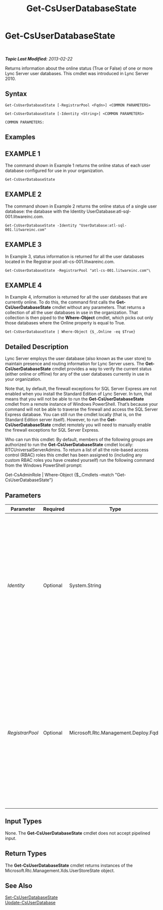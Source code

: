 ﻿---
title: Get-CsUserDatabaseState
TOCTitle: Get-CsUserDatabaseState
ms:assetid: c90150cd-fdb0-4c79-af58-c9ad884cb043
ms:mtpsurl: https://technet.microsoft.com/en-us/library/Gg398831(v=OCS.15)
ms:contentKeyID: 48185400
ms.date: 07/23/2014
mtps_version: v=OCS.15
---

<div data-xmlns="http://www.w3.org/1999/xhtml">

<div class="topic" data-xmlns="http://www.w3.org/1999/xhtml" data-msxsl="urn:schemas-microsoft-com:xslt" data-cs="http://msdn.microsoft.com/en-us/">

<div data-asp="http://msdn2.microsoft.com/asp">

# Get-CsUserDatabaseState

</div>

<div id="mainSection">

<div id="mainBody">

<span> </span>

_**Topic Last Modified:** 2013-02-22_

Returns information about the online status (True or False) of one or more Lync Server user databases. This cmdlet was introduced in Lync Server 2010.

<div>

## Syntax

    Get-CsUserDatabaseState [-RegistrarPool <Fqdn>] <COMMON PARAMETERS>

    Get-CsUserDatabaseState [-Identity <String>] <COMMON PARAMETERS>

    COMMON PARAMETERS:

</div>

<div>

## Examples

<div>

## EXAMPLE 1

The command shown in Example 1 returns the online status of each user database configured for use in your organization.

    Get-CsUserDatabaseState

</div>

<div>

## EXAMPLE 2

The command shown in Example 2 returns the online status of a single user database: the database with the Identity UserDatabase:atl-sql-001.litwareinc.com.

    Get-CsUserDatabaseState -Identity "UserDatabase:atl-sql-001.litwareinc.com"

</div>

<div>

## EXAMPLE 3

In Example 3, status information is returned for all the user databases located in the Registrar pool atl-cs-001.litwareinc.com.

    Get-CsUserDatabaseState -RegistrarPool "atl-cs-001.litwareinc.com"\

</div>

<div>

## EXAMPLE 4

In Example 4, information is returned for all the user databases that are currently online. To do this, the command first calls the **Get-CsUserDatabaseState** cmdlet without any parameters. That returns a collection of all the user databases in use in the organization. That collection is then piped to the **Where-Object** cmdlet, which picks out only those databases where the Online property is equal to True.

    Get-CsUserDatabaseState | Where-Object {$_.Online -eq $True}

</div>

</div>

<div>

## Detailed Description

Lync Server employs the user database (also known as the user store) to maintain presence and routing information for Lync Server users. The **Get-CsUserDatabaseState** cmdlet provides a way to verify the current status (either online or offline) for any of the user databases currently in use in your organization.

Note that, by default, the firewall exceptions for SQL Server Express are not enabled when you install the Standard Edition of Lync Server. In turn, that means that you will not be able to run the **Get-CsUserDatabaseState** cmdlet from a remote instance of Windows PowerShell. That’s because your command will not be able to traverse the firewall and access the SQL Server Express database. You can still run the cmdlet locally (that is, on the Standard Edition server itself). However, to run the **Get-CsUserDatabaseState** cmdlet remotely you will need to manually enable the firewall exceptions for SQL Server Express.

Who can run this cmdlet: By default, members of the following groups are authorized to run the **Get-CsUserDatabaseState** cmdlet locally: RTCUniversalServerAdmins. To return a list of all the role-based access control (RBAC) roles this cmdlet has been assigned to (including any custom RBAC roles you have created yourself) run the following command from the Windows PowerShell prompt:

Get-CsAdminRole | Where-Object {$\_.Cmdlets –match "Get-CsUserDatabaseState"}

</div>

<div>

## Parameters


<table>
<colgroup>
<col style="width: 25%" />
<col style="width: 25%" />
<col style="width: 25%" />
<col style="width: 25%" />
</colgroup>
<thead>
<tr class="header">
<th>Parameter</th>
<th>Required</th>
<th>Type</th>
<th>Description</th>
</tr>
</thead>
<tbody>
<tr class="odd">
<td><p><em>Identity</em></p></td>
<td><p>Optional</p></td>
<td><p>System.String</p></td>
<td><p>Unique identifier of the user database whose online status is to be returned. For example: -Identity &quot;UserDatabase:atl-sql-001.litwareinc.com&quot;.</p>
<p>You cannot use both Identity and RegistrarPool in the same command, nor can you use wildcards with either parameter. If both parameters are omitted the <strong>Get-CsUserDatabaseState</strong> cmdlet returns information about all the user databases currently in use.</p></td>
</tr>
<tr class="even">
<td><p><em>RegistrarPool</em></p></td>
<td><p>Optional</p></td>
<td><p>Microsoft.Rtc.Management.Deploy.Fqdn</p></td>
<td><p>Fully qualified domain name of the Registrar pool hosting the user databases whose online status is to be returned. For example: -RegistrarPool &quot;atl-cs-001.litwareinc.com&quot;.</p>
<p>You cannot use both Identity and RegistrarPool in the same command, nor can you use wildcards with either parameter. If both parameters are omitted the <strong>Get-CsUserDatabaseState</strong> cmdlet returns information about all of the user databases currently in use.</p></td>
</tr>
</tbody>
</table>


</div>

<div>

## Input Types

None. The **Get-CsUserDatabaseState** cmdlet does not accept pipelined input.

</div>

<div>

## Return Types

The **Get-CsUserDatabaseState** cmdlet returns instances of the Microsoft.Rtc.Management.Xds.UserStoreState object.

</div>

<div>

## See Also


[Set-CsUserDatabaseState](set-csuserdatabasestate.md)  
[Update-CsUserDatabase](update-csuserdatabase.md)  
  

</div>

</div>

<span> </span>

</div>

</div>

</div>

